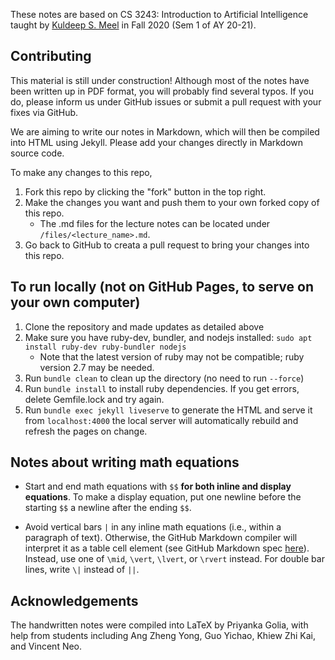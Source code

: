 These notes are based on CS 3243: Introduction to Artificial Intelligence taught by [Kuldeep S. Meel](https://www.comp.nus.edu.sg/~meel/) in Fall 2020 (Sem 1 of AY 20-21).

## Contributing

This material is still under construction! Although most of the notes have been written up in PDF format, you will probably find several typos. If you do, please inform us under GitHub issues or submit a pull request with your fixes via GitHub.

We are aiming to write our notes in Markdown, which will then be compiled into HTML using Jekyll. Please add your changes directly in Markdown source code.

To make any changes to this repo,

1. Fork this repo by clicking the "fork" button in the top right.
1. Make the changes you want and push them to your own forked copy of this repo.
   - The .md files for the lecture notes can be located under `/files/<lecture_name>.md`.
1. Go back to GitHub to creata a pull request to bring your changes into this repo.

## To run locally (not on GitHub Pages, to serve on your own computer)

1. Clone the repository and made updates as detailed above
1. Make sure you have ruby-dev, bundler, and nodejs installed: `sudo apt install ruby-dev ruby-bundler nodejs`
   - Note that the latest version of ruby may not be compatible; ruby version 2.7 may be needed.
1. Run `bundle clean` to clean up the directory (no need to run `--force`)
1. Run `bundle install` to install ruby dependencies. If you get errors, delete Gemfile.lock and try again.
1. Run `bundle exec jekyll liveserve` to generate the HTML and serve it from `localhost:4000` the local server will automatically rebuild and refresh the pages on change.

## Notes about writing math equations

- Start and end math equations with `$$` **for both inline and display equations**. To make a display equation, put one newline before the starting `$$` a newline after the ending `$$`.

- Avoid vertical bars `|` in any inline math equations (i.e., within a paragraph of text). Otherwise, the GitHub Markdown compiler will interpret it as a table cell element (see GitHub Markdown spec [here](https://github.github.com/gfm/)). Instead, use one of `\mid`, `\vert`, `\lvert`, or `\rvert` instead. For double bar lines, write `\|` instead of `||`.

## Acknowledgements

The handwritten notes were compiled into LaTeX by Priyanka Golia, with help from students including Ang Zheng Yong, Guo Yichao, Khiew Zhi Kai, and Vincent Neo.
